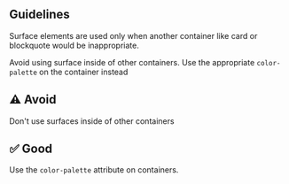 ## Guidelines

Surface elements are used only when another container like card or blockquote would be inappropriate.

Avoid using surface inside of other containers. Use the appropriate `color-palette` on the container instead

<rh-card>
  <h2 slot="header">⚠️ Avoid</h2>
  <rh-surface color-palette="dark">
    <p>Don't use surfaces inside of other containers</p>
  </rh-surface>
</rh-card>

<rh-card color-palette="dark">
  <h2 slot="header">✅ Good</h2>
  <p>Use the <code>color-palette</code> attribute on containers.</p>
</rh-card>

